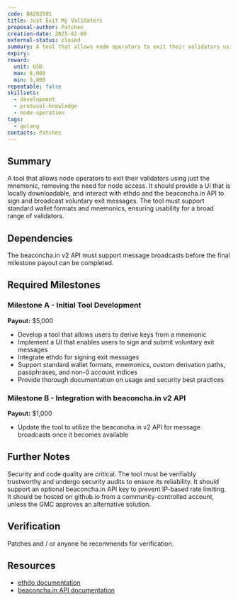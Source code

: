 ```yaml
---
code: BA202501
title: Just Exit My Validators
proposal-author: Patches
creation-date: 2025-02-09
external-status: closed
summary: A tool that allows node operators to exit their validators using just the mnemonic, removing the need for node access.
expiry: 
reward: 
  unit: USD
  max: 6,000
  min: 5,000
repeatable: false
skillsets:
  - development
  - protocol-knowledge
  - node-operation
tags: 
  - golang
contacts: Patches
---
```


## Summary
A tool that allows node operators to exit their validators using just the mnemonic, removing the need for node access. It should provide a UI that is locally downloadable, and interact with ethdo and the beaconcha.in API to sign and broadcast voluntary exit messages. The tool must support standard wallet formats and mnemonics, ensuring usability for a broad range of validators.

## Dependencies
The beaconcha.in v2 API must support message broadcasts before the final milestone payout can be completed.

## Required Milestones
### Milestone A - Initial Tool Development
**Payout:** $5,000
* Develop a tool that allows users to derive keys from a mnemonic
* Implement a UI that enables users to sign and submit voluntary exit messages
* Integrate ethdo for signing exit messages
* Support standard wallet formats, mnemonics, custom derivation paths, passphrases, and non-0 account indices
* Provide thorough documentation on usage and security best practices

### Milestone B - Integration with beaconcha.in v2 API
**Payout:** $1,000
* Update the tool to utilize the beaconcha.in v2 API for message broadcasts once it becomes available

## Further Notes
Security and code quality are critical. The tool must be verifiably trustworthy and undergo security audits to ensure its reliability. It should support an optional beaconcha.in API key to prevent IP-based rate limiting. It should be hosted on github.io from a community-controlled account, unless the GMC approves an alternative solution.

## Verification
Patches and / or anyone he recommends for verification.

## Resources
* [ethdo documentation](https://github.com/wealdtech/ethdo/blob/master/docs/usage.md)
* [beaconcha.in API documentation](https://beaconcha.in/api/v1/docs/index.html)
